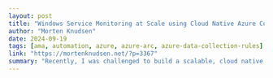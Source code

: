 ```yaml
---
layout: post
title: "Windows Service Monitoring at Scale using Cloud Native Azure Components"
author: "Morten Knudsen"
date: 2024-09-19
tags: [ama, automation, azure, azure-arc, azure-data-collection-rules]
link: "https://mortenknudsen.net/?p=3367"
summary: "Recently, I was challenged to build a scalable, cloud native solution that should be used for monitoring of critical Windows ... Read more"
---
```

